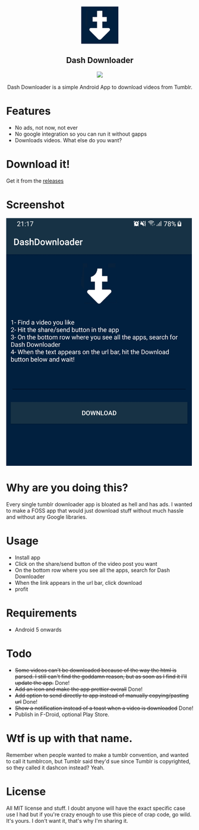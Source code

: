 <p align="center"><img src="https://raw.githubusercontent.com/M4v3r1cX/dashdownloader/master/app/src/main/res/drawable/dashdownicon.png" heigh="100" width="100" /></p>
<h2 align="center">Dash Downloader</h2>
<p align="center"><a href="https://github.com/M4v3r1cX/dashdownloader/releases" alt="GitHub release"><img src="https://img.shields.io/github/release/M4v3r1cX/dashdownloader.svg" ></a></p>

<p align="center">Dash Downloader is a simple Android App to download videos from Tumblr.</p>

# Features
- No ads, not now, not ever
- No google integration so you can run it without gapps
- Downloads videos. What else do you want?

# Download it!
Get it from the [releases](https://github.com/M4v3r1cX/dashdownloader/releases)

# Screenshot
<img src="https://raw.githubusercontent.com/M4v3r1cX/m4v3r1cx.github.io/master/images/screenshot.png" heigh="500" width="500" />

# Why are you doing this?
Every single tumblr downloader app is bloated as hell and has ads. I wanted to make a FOSS app that would just download stuff without much hassle and without any Google libraries.

# Usage
- Install app
- Click on the share/send button of the video post you want
- On the bottom row where you see all the apps, search for Dash Downloader
- When the link appears in the url bar, click download
- profit

# Requirements
* Android 5 onwards

# Todo
* ~~Some videos can't be downloaded because of the way the html is parsed. I still can't find the goddamn reason, but as soon as I find it I'll update the app.~~ Done!
* ~~Add an icon and make the app prettier overall~~ Done!
* ~~Add option to send directly to app instead of manually copying/pasting url~~ Done!
* ~~Show a notification instead of a toast when a video is downloaded~~ Done!
* Publish in F-Droid, optional Play Store.

# Wtf is up with that name.
Remember when people wanted to make a tumblr convention, and wanted to call it tumblrcon, but Tumblr said they'd sue since Tumblr is copyrighted, so they called it dashcon instead? Yeah.

# License

All MIT license and stuff. I doubt anyone will have the exact specific case use I had but if you're crazy enough to use this piece of crap code, go wild. It's yours. I don't want it, that's why I'm sharing it.

